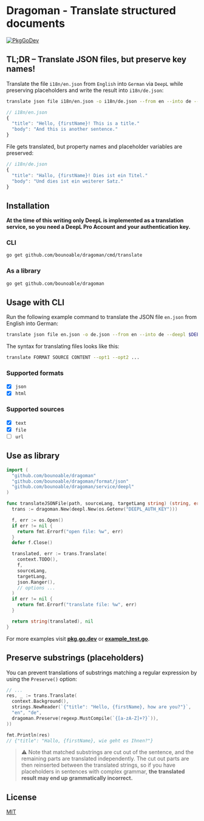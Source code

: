 # Dragoman - Translate structured documents

[![PkgGoDev](https://pkg.go.dev/badge/github.com/bounoable/dragoman)](https://pkg.go.dev/github.com/bounoable/dragoman)

## TL;DR – Translate JSON files, but preserve key names!

Translate the file `i18n/en.json` from `English` into `German` via `DeepL` while preserving placeholders and write the result into `i18n/de.json`:

```sh
translate json file i18n/en.json -o i18n/de.json --from en --into de --preserve '{[a-zA-Z]+?}' --deepl $DEEPL_AUTH_KEY
```

```js
// i18n/en.json
{
  "title": "Hello, {firstName}! This is a title."
  "body": "And this is another sentence."
}
```

File gets translated, but property names and placeholder variables are preserved:

```js
// i18n/de.json
{
  "title": "Hallo, {firstName}! Dies ist ein Titel."
  "body": "Und dies ist ein weiterer Satz."
}
```

## Installation

**At the time of this writing only DeepL is implemented as a translation service, so you need a DeepL Pro Account and your authentication key.**

### CLI

```sh
go get github.com/bounoable/dragoman/cmd/translate
```

### As a library

```sh
go get github.com/bounoable/dragoman
```

## Usage with CLI

Run the following example command to translate the JSON file `en.json` from English into German:

```sh
translate json file en.json -o de.json --from en --into de --deepl $DEEPL_AUTH_KEY
```

The syntax for translating files looks like this:

```sh
translate FORMAT SOURCE CONTENT --opt1 --opt2 ...
```

### Supported formats

- [x] `json`
- [x] `html`

### Supported sources

- [x] `text`
- [x] `file`
- [ ] `url`

## Use as library

```go
import (
  "github.com/bounoable/dragoman"
  "github.com/bounoable/dragoman/format/json"
  "github.com/bounoable/dragoman/service/deepl"
)

func translateJSONFile(path, sourceLang, targetLang string) (string, error) {
  trans := dragoman.New(deepl.New(os.Getenv("DEEPL_AUTH_KEY")))

  f, err := os.Open()
  if err != nil {
    return fmt.Errorf("open file: %w", err)
  }
  defer f.Close()

  translated, err := trans.Translate(
    context.TODO(),
    f,
    sourceLang,
    targetLang,
    json.Ranger(),
    // options ...
  )
  if err != nil {
    return fmt.Errorf("translate file: %w", err)
  }

  return string(translated), nil
}
```

For more examples visit [**pkg.go.dev**](https://pkg.go.dev/bounoable/dragoman) or [**example_test.go**](./example_test.go).

## Preserve substrings (placeholders)

You can prevent translations of substrings matching a regular expression by using the `Preserve()` option:

```go
// ...
res, _ := trans.Translate(
  context.Background(),
  strings.NewReader(`{"title": "Hello, {firstName}, how are you?"}`,
  "en", "de",
  dragoman.Preserve(regexp.MustCompile(`{[a-zA-Z]+?}`)),
))

fmt.Println(res)
// {"title": "Hallo, {firstName}, wie geht es Ihnen?"}
```

> :warning: Note that matched substrings are cut out of the sentence, and the remaining parts are translated independently. The cut out parts are then reinserted between the translated strings, so if you have placeholders in sentences with complex grammar, **the translated result may end up grammatically incorrect.**

## License

[MIT](./LICENSE)
